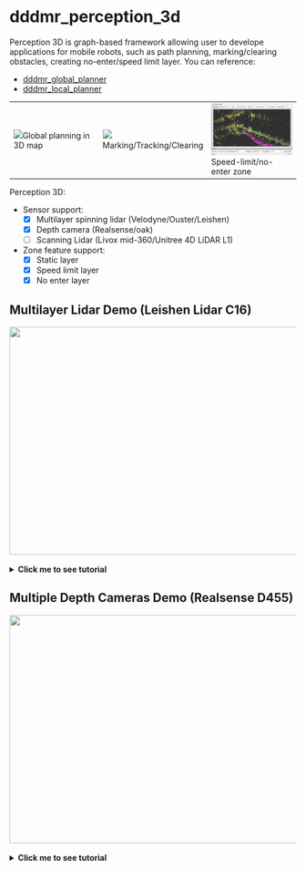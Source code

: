 # dddmr_perception_3d
Perception 3D is graph-based framework allowing user to develope applications for mobile robots, such as path planning, marking/clearing obstacles, creating no-enter/speed limit layer.
You can reference:
- [dddmr_global_planner](https://github.com/dddmobilerobot/dddmr_global_planner)
- [dddmr_local_planner](https://github.com/dddmobilerobot/dddmr_local_planner)
<table>
  <tr width="100%">
    <td width="33%"><img src="https://github.com/dddmobilerobot/dddmr_documentation_materials/blob/main/perception_3d/perception_3d_global_plan.gif"/>Global planning in 3D map</td>
    <td width="33%"><img src="https://github.com/dddmobilerobot/dddmr_documentation_materials/blob/main/perception_3d/marking_tracking_clearing.gif"/>Marking/Tracking/Clearing</td>
    <td width="33%"><img src="https://github.com/dddmobilerobot/dddmr_documentation_materials/blob/main/perception_3d/speed_limit_zone.png"/>Speed-limit/no-enter zone</td>
  </tr>
</table> 

Perception 3D:
- Sensor support:
  - [x] Multilayer spinning lidar (Velodyne/Ouster/Leishen)
  - [x] Depth camera (Realsense/oak)
  - [ ] Scanning Lidar (Livox mid-360/Unitree 4D LiDAR L1)
- Zone feature support:
  - [x] Static layer
  - [x] Speed limit layer
  - [x] No enter layer

## Multilayer Lidar Demo (Leishen Lidar C16)

<p align='center'>
    <img src="https://github.com/dddmobilerobot/dddmr_documentation_materials/blob/main/perception_3d/multilayer_lidar_demo.gif" width="640" height="400"/>
</p>

<details><summary> <b>Click me to see tutorial</b> </summary>
  
### 1. Create docker image
The package runs in the docker, so we need to build the image first. We support both x64 (tested in intel NUC) and arm64 (tested in nvidia jetson jpack5.1.3/6).
```
cd ~
git clone https://github.com/dddmobilerobot/dddmr_navigation.git
cd ~/dddmr_navigation && git submodule init && git submodule update
cd ~/dddmr_navigation/dddmr_docker/docker_file && ./build.bash
```
### 2. Download essential files
ROS2 bag that contains multilayer lidar from Leishen C16 will be download to run the demo.
```
cd ~/dddmr_navigation/src/dddmr_perception_3d && ./download_files.bash
```
### 3. Run demo
#### Create a docker container
> [!NOTE]
> The following command will create an interactive docker container using the image we built. We will launch the demo manually in the container.
```
cd ~/dddmr_navigation/dddmr_docker && ./run_demo.bash
```
##### Launch everything in the container
The bag file will be auto-played after 5 seconds when launching.
```
cd ~/dddmr_navigation && source /opt/ros/humble/setup.bash && colcon build --symlink-install --cmake-args -DCMAKE_BUILD_TYPE=Release
source install/setup.bash
ros2 launch perception_3d multilayer_spinning_lidar_3d_ros_launch.py
```
</details>

## Multiple Depth Cameras Demo (Realsense D455)

<p align='center'>
    <img src="https://github.com/dddmobilerobot/dddmr_documentation_materials/blob/main/perception_3d/multi_depth_camera_demo.gif" width="640" height="400"/>
</p>

<details><summary> <b>Click me to see tutorial</b> </summary>
  
### 1. Create docker image
The package runs in the docker, so we need to build the image first. We support both x64 (tested in intel NUC) and arm64 (tested in nvidia jetson jpack5.1.3/6).
```
cd ~
git clone https://github.com/dddmobilerobot/dddmr_navigation.git
cd ~/dddmr_navigation && git submodule init && git submodule update
cd ~/dddmr_navigation/dddmr_docker/docker_file && ./build.bash
```
### 2. Download essential files
ROS2 bag that contains depth images from two cameras will be download to run the demo.
```
cd ~/dddmr_navigation/src/dddmr_perception_3d && ./download_files.bash
```
### 3. Run demo
#### Create a docker container
> [!NOTE]
> The following command will create an interactive docker container using the image we built. We will launch the demo manually in the container.
```
cd ~/dddmr_navigation/dddmr_docker && ./run_demo.bash
```
##### Launch everything in the container
The bag file will be auto-played after 5 seconds when launching.
```
cd ~/dddmr_navigation && source /opt/ros/humble/setup.bash && colcon build --symlink-install --cmake-args -DCMAKE_BUILD_TYPE=Release
source install/setup.bash
ros2 launch perception_3d multi_depth_camera_3d_ros_launch.py
```
</details>
